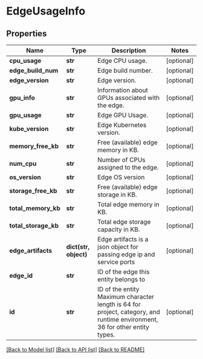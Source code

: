 # EdgeUsageInfo

## Properties
Name | Type | Description | Notes
------------ | ------------- | ------------- | -------------
**cpu_usage** | **str** | Edge CPU usage. | [optional] 
**edge_build_num** | **str** | Edge build number. | [optional] 
**edge_version** | **str** | Edge version. | [optional] 
**gpu_info** | **str** | Information about GPUs associated with the edge. | [optional] 
**gpu_usage** | **str** | Edge GPU Usage. | [optional] 
**kube_version** | **str** | Edge Kubernetes version. | [optional] 
**memory_free_kb** | **str** | Free (available) edge memory in KB. | [optional] 
**num_cpu** | **str** | Number of CPUs assigned to the edge. | [optional] 
**os_version** | **str** | Edge OS version | [optional] 
**storage_free_kb** | **str** | Free (available) edge storage in KB. | [optional] 
**total_memory_kb** | **str** | Total edge memory in KB. | [optional] 
**total_storage_kb** | **str** | Total edge storage capacity in KB. | [optional] 
**edge_artifacts** | **dict(str, object)** | Edge artifacts is a json object for passing edge ip and service ports | [optional] 
**edge_id** | **str** | ID of the edge this entity belongs to | 
**id** | **str** | ID of the entity Maximum character length is 64 for project, category, and runtime environment, 36 for other entity types. | [optional] 

[[Back to Model list]](../README.md#documentation-for-models) [[Back to API list]](../README.md#documentation-for-api-endpoints) [[Back to README]](../README.md)

